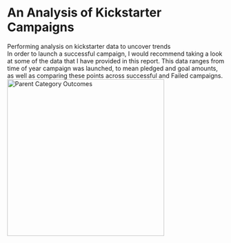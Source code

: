 # An Analysis of Kickstarter Campaigns
Performing analysis on kickstarter data to uncover trends  
In order to launch a successful campaign, I would recommend taking a look at some of the data that I have provided in this report. This data ranges from time of year campaign was launched, to mean pledged and goal amounts, as well as comparing these points across successful and Failed campaigns.  
<img width="364" alt="Parent Category Outcomes" src="https://user-images.githubusercontent.com/101604209/159779887-5de1199b-283c-48c7-865d-34e62c0ff605.PNG">
